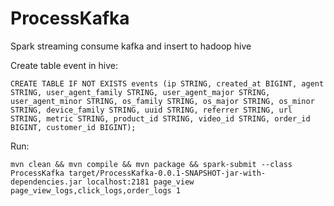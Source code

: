 
# ProcessKafka
Spark streaming consume kafka and insert to hadoop hive

Create table event in hive:
```
CREATE TABLE IF NOT EXISTS events (ip STRING, created_at BIGINT, agent STRING, user_agent_family STRING, user_agent_major STRING, user_agent_minor STRING, os_family STRING, os_major STRING, os_minor STRING, device_family STRING, uuid STRING, referrer STRING, url STRING, metric STRING, product_id STRING, video_id STRING, order_id BIGINT, customer_id BIGINT);
```


Run:
```
mvn clean && mvn compile && mvn package && spark-submit --class ProcessKafka target/ProcessKafka-0.0.1-SNAPSHOT-jar-with-dependencies.jar localhost:2181 page_view page_view_logs,click_logs,order_logs 1
```

